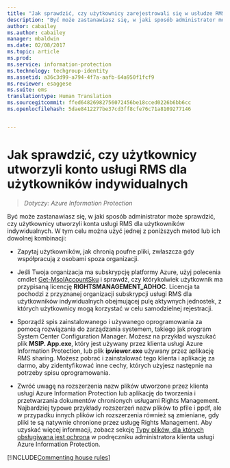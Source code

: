 ```yaml
---
title: "Jak sprawdzić, czy użytkownicy zarejestrowali się w usłudze RMS dla użytkowników indywidualnych | Azure Information Protection"
description: "Być może zastanawiasz się, w jaki sposób administrator może sprawdzić, czy użytkownicy utworzyli konta usługi RMS dla użytkowników indywidualnych. Można zastosować dowolną metodę opisaną w tym artykule lub kombinację różnych metod."
author: cabailey
ms.author: cabailey
manager: mbaldwin
ms.date: 02/08/2017
ms.topic: article
ms.prod: 
ms.service: information-protection
ms.technology: techgroup-identity
ms.assetid: a36c3d99-a794-4f7a-aafb-64a950f1fcf9
ms.reviewer: esaggese
ms.suite: ems
translationtype: Human Translation
ms.sourcegitcommit: ffed64826982756072456be18cced0226b6bb6cc
ms.openlocfilehash: 5dae8412277be37cd3ff8cfe76c71a8109277146


---
```



# <a name="how-to-find-out-if-your-users-have-signed-up-for-rms-for-individuals"></a>Jak sprawdzić, czy użytkownicy utworzyli konto usługi RMS dla użytkowników indywidualnych

>*Dotyczy: Azure Information Protection*

Być może zastanawiasz się, w jaki sposób administrator może sprawdzić, czy użytkownicy utworzyli konta usługi RMS dla użytkowników indywidualnych. W tym celu można użyć jednej z poniższych metod lub ich dowolnej kombinacji:

-   Zapytaj użytkowników, jak chronią poufne pliki, zwłaszcza gdy współpracują z osobami spoza organizacji.

-   Jeśli Twoja organizacja ma subskrypcję platformy Azure, użyj polecenia cmdlet [Get-MsolAccountSku](https://msdn.microsoft.com/library/azure/dn194118.aspx) i sprawdź, czy którykolwiek użytkownik ma przypisaną licencję **RIGHTSMANAGEMENT_ADHOC**. Licencja ta pochodzi z przyznanej organizacji subskrypcji usługi RMS dla użytkowników indywidualnych obejmującej pulę aktywnych jednostek, z których użytkownicy mogą korzystać w celu samodzielnej rejestracji.

-   Sporządź spis zainstalowanego i używanego oprogramowania za pomocą rozwiązania do zarządzania systemem, takiego jak program System Center Configuration Manager. Możesz na przykład wyszukać plik **MSIP. App.exe**, który jest używany przez klienta usługi Azure Information Protection, lub plik **ipviewer.exe** używany przez aplikację RMS sharing. Możesz pobrać i zainstalować tego klienta i aplikację za darmo, aby zidentyfikować inne cechy, których użyjesz następnie na potrzeby spisu oprogramowania.

-   Zwróć uwagę na rozszerzenia nazw plików utworzone przez klienta usługi Azure Information Protection lub aplikację do tworzenia i przetwarzania dokumentów chronionych usługami Rights Management. Najbardziej typowe przykłady rozszerzeń nazw plików to pfile i ppdf, ale w przypadku innych plików ich rozszerzenia również są zmieniane, gdy pliki te są natywnie chronione przez usługę Rights Management. Aby uzyskać więcej informacji, zobacz sekcję [Typy plików, dla których obsługiwana jest ochrona](../rms-client/client-admin-guide-file-types.md#file-types-supported-for-protection) w podręczniku administratora klienta usługi Azure Information Protection.

[!INCLUDE[Commenting house rules](../includes/houserules.md)]


<!--HONumber=Feb17_HO2-->


